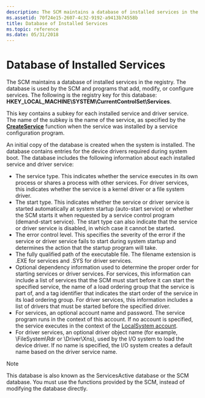 ```yaml
---
description: The SCM maintains a database of installed services in the registry.
ms.assetid: 70f24e15-2607-4c32-9192-a9413b74558b
title: Database of Installed Services
ms.topic: reference
ms.date: 05/31/2018
---
```


# Database of Installed Services

The SCM maintains a database of installed services in the registry. The database is used by the SCM and programs that add, modify, or configure services. The following is the registry key for this database: **HKEY\_LOCAL\_MACHINE\\SYSTEM\\CurrentControlSet\\Services**.

This key contains a subkey for each installed service and driver service. The name of the subkey is the name of the service, as specified by the [**CreateService**](/windows/desktop/api/Winsvc/nf-winsvc-createservicea) function when the service was installed by a service configuration program.

An initial copy of the database is created when the system is installed. The database contains entries for the device drivers required during system boot. The database includes the following information about each installed service and driver service:

-   The service type. This indicates whether the service executes in its own process or shares a process with other services. For driver services, this indicates whether the service is a kernel driver or a file system driver.
-   The start type. This indicates whether the service or driver service is started automatically at system startup (auto-start service) or whether the SCM starts it when requested by a service control program (demand-start service). The start type can also indicate that the service or driver service is disabled, in which case it cannot be started.
-   The error control level. This specifies the severity of the error if the service or driver service fails to start during system startup and determines the action that the startup program will take.
-   The fully qualified path of the executable file. The filename extension is .EXE for services and .SYS for driver services.
-   Optional dependency information used to determine the proper order for starting services or driver services. For services, this information can include a list of services that the SCM must start before it can start the specified service, the name of a load ordering group that the service is part of, and a tag identifier that indicates the start order of the service in its load ordering group. For driver services, this information includes a list of drivers that must be started before the specified driver.
-   For services, an optional account name and password. The service program runs in the context of this account. If no account is specified, the service executes in the context of the [LocalSystem account](localsystem-account.md).
-   For driver services, an optional driver object name (for example, \\FileSystem\\Rdr or \\Driver\\Xns), used by the I/O system to load the device driver. If no name is specified, the I/O system creates a default name based on the driver service name.

> [!Note]  
> This database is also known as the ServicesActive database or the SCM database. You must use the functions provided by the SCM, instead of modifying the database directly.

 

 

 



